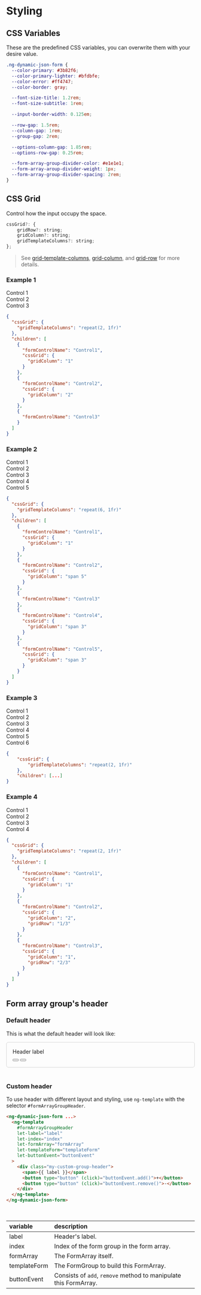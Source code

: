 # Styling

## CSS Variables

These are the predefined CSS variables, you can overwrite them with your desire value.

```css
.ng-dynamic-json-form {
  --color-primary: #3b82f6;
  --color-primary-lighter: #bfdbfe;
  --color-error: #ff4747;
  --color-border: gray;

  --font-size-title: 1.2rem;
  --font-size-subtitle: 1rem;

  --input-border-width: 0.125em;

  --row-gap: 1.5rem;
  --column-gap: 1rem;
  --group-gap: 2rem;

  --options-column-gap: 1.85rem;
  --options-row-gap: 0.25rem;

  --form-array-group-divider-color: #e1e1e1;
  --form-array-aroup-divider-weight: 1px;
  --form-array-group-divider-spacing: 2rem;
}
```

## CSS Grid

Control how the input occupy the space.

```javascript
cssGrid?: {
	gridRow?: string;
	gridColumn?: string;
	gridTemplateColumns?: string;
};
```

> See [grid-template-columns](https://developer.mozilla.org/en-US/docs/Web/CSS/grid-template-columns), [grid-column](https://developer.mozilla.org/en-US/docs/Web/CSS/grid-column), and [grid-row](https://developer.mozilla.org/en-US/docs/Web/CSS/grid-row) for more details.

### Example 1

<div class="example-wrapper">
  <div class="css-grid-example">
    <div class="form-group">
      <div class="form-control" style="grid-column: 1">Control 1</div>
      <div class="form-control" style="grid-column: 2">Control 2</div>
      <div class="form-control" style="grid-column: span 2">Control 3</div>
    </div>
  </div>

```json
{
  "cssGrid": {
    "gridTemplateColumns": "repeat(2, 1fr)"
  },
  "children": [
    {
      "formControlName": "Control1",
      "cssGrid": {
        "gridColumn": "1"
      }
    },
    {
      "formControlName": "Control2",
      "cssGrid": {
        "gridColumn": "2"
      }
    },
    {
      "formControlName": "Control3"
    }
  ]
}
```

</div>

### Example 2

<div class="example-wrapper">
  <div class="css-grid-example">
    <div class="form-group">
      <div class="form-control" style="grid-column: 1">Control 1</div>
      <div class="form-control" style="grid-column: span 5">Control 2</div>
      <div class="form-control" style="grid-column: span 6">Control 3</div>
      <div class="form-control" style="grid-column: span 3">Control 4</div>
      <div class="form-control" style="grid-column: span 3">Control 5</div>
    </div>
  </div>

```json
{
  "cssGrid": {
    "gridTemplateColumns": "repeat(6, 1fr)"
  },
  "children": [
    {
      "formControlName": "Control1",
      "cssGrid": {
        "gridColumn": "1"
      }
    },
    {
      "formControlName": "Control2",
      "cssGrid": {
        "gridColumn": "span 5"
      }
    },
    {
      "formControlName": "Control3"
    },
    {
      "formControlName": "Control4",
      "cssGrid": {
        "gridColumn": "span 3"
      }
    },
    {
      "formControlName": "Control5",
      "cssGrid": {
        "gridColumn": "span 3"
      }
    }
  ]
}
```

</div>

### Example 3

<div class="example-wrapper">
  <div class="css-grid-example">
    <div class="form-group" style="grid-template-columns: repeat(2, 1fr)">
      <div class="form-control">Control 1</div>
      <div class="form-control">Control 2</div>
      <div class="form-control">Control 3</div>
      <div class="form-control">Control 4</div>
      <div class="form-control">Control 5</div>
      <div class="form-control">Control 6</div>
    </div>
  </div>

```json
{
	"cssGrid": {
		"gridTemplateColumns": "repeat(2, 1fr)"
	},
	"children": [...]
}
```

</div>

### Example 4

<div class="example-wrapper">
  <div class="css-grid-example">
    <div class="form-group" style="grid-template-columns: repeat(2, 1fr)">
      <div class="form-control" style="grid-column: 1">Control 1</div>
      <div class="form-control" style="grid-column: 2; grid-row: 1/3">
        Control 2
      </div>
      <div class="form-control">Control 3</div>
      <div class="form-control" style="grid-column: span 2">Control 4</div>
    </div>
  </div>

```json
{
  "cssGrid": {
    "gridTemplateColumns": "repeat(2, 1fr)"
  },
  "children": [
    {
      "formControlName": "Control1",
      "cssGrid": {
        "gridColumn": "1"
      }
    },
    {
      "formControlName": "Control2",
      "cssGrid": {
        "gridColumn": "2",
        "gridRow": "1/3"
      }
    },
    {
      "formControlName": "Control3",
      "cssGrid": {
        "gridColumn": "1",
        "gridRow": "2/3"
      }
    }
  ]
}
```

</div>

## Form array group's header

### Default header

This is what the default header will look like:

<div class="ng-dynamic-json-form" style="border: solid 1px rgba(128, 128, 128, 0.35); padding: 1rem; border-radius: 0.35rem;">
  <div class="form-array-container" style="margin: 0;">
    <div class="form-array-group-header" style="margin: 0;">
      <span class="label">Header label</span>
      <div class="buttons">
        <button type="button" class="btn-add"><span></span></button>
        <button type="button" class="btn-remove"><span></span></button>
      </div>
    </div>
  </div>
</div>
<br>

### Custom header

To use header with different layout and styling, use `ng-template` with the selector `#formArrayGroupHeader`.

<!-- prettier-ignore -->
```html
<ng-dynamic-json-form ...>
  <ng-template
    #formArrayGroupHeader
    let-label="label"
    let-index="index"
    let-formArray="formArray"
    let-templateForm="templateForm"
    let-buttonEvent="buttonEvent"
  >
    <div class="my-custom-group-header">
      <span>{{ label }}</span>
      <button type="button" (click)="buttonEvent.add()">+</button>
      <button type="button" (click)="buttonEvent.remove()">-</button>
    </div>
  </ng-template>
</ng-dynamic-json-form>
```

<br>

| variable     | description                                                      |
| :----------- | :--------------------------------------------------------------- |
| label        | Header's label.                                                  |
| index        | Index of the form group in the form array.                       |
| formArray    | The FormArray itself.                                            |
| templateForm | The FormGroup to build this FormArray.                           |
| buttonEvent  | Consists of `add`, `remove` method to manipulate this FormArray. |
